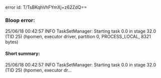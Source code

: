 error id: T/TsBKqhVhFYmXj+z62ZdQ==
### Bloop error:

25/06/18 00:42:57 INFO TaskSetManager: Starting task 0.0 in stage 32.0 (TID 25) (hpomen, executor driver, partition 0, PROCESS_LOCAL, 8321 bytes)
#### Short summary: 

25/06/18 00:42:57 INFO TaskSetManager: Starting task 0.0 in stage 32.0 (TID 25) (hpomen, executor dr...